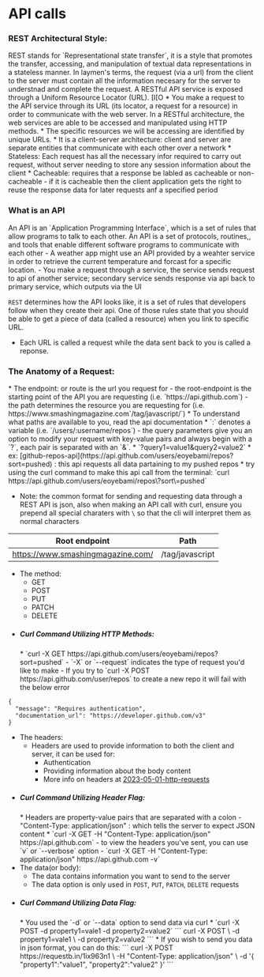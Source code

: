 <h1>API calls</h1>

<h3>REST Architectural Style:</h3>
REST stands for `Representational state transfer`, it is a style that promotes the transfer, accessing, and manipulation of textual data representations in a stateless manner. In laymen's terms, the request (via a url) from the client to the server must contain all the information necesary for the server to understnad and complete the request. A RESTful API service is exposed through a Uniform Resource Locator (URL). [I[O
  * You make a request to the API service through its URL (its locator, a request for a resource) in order to communicate with the web server. 
In a RESTful architecture, the web services are able to be accessed and manipulated using HTTP methods. 
  * The specific resources we will be accessing are identified by unique URLs. 
  * It is a client-server architecture: client and server are separate entities that communicate with each other over a network
  * Stateless: Each request has all the necessary infor required to carry out request, without server needing to store any session information about the client 
  * Cacheable: requires that a response be labled as cacheable or non-cacheable
    - if it is cacheable then the client application gets the right to reuse the response data for later requests anf a specified period

<h3>What is an API</h3>
An API is an `Application Programming Interface`, which is a set of rules that allow programs to talk to each other. An API is a set of protocols, routines,, and tools that enable different software programs to communicate with each other
  - A weather app might use an API provided by a weahter service in order to retrieve the current temperature and forcast for a specific location.
  - You make a request through a service, the service sends request to api of another service; secondary service sends response via api back to primary service, which outputs via the UI

`REST` determines how the API looks like, it is a set of rules that developers follow when they create their api. One of those rules state that you should be able to get a piece of data (called a resource) when you link to specific URL. 
  - Each URL is called a request while the data sent back to you is called a reponse. 

<h3>The Anatomy of a Request:</h3>
* The endpoint: or route is the url you request for 
  - the root-endpoint is the starting point of the API you are requesting (i.e. `https://api.github.com`)
  - the path determines the resource you are requesting for (i.e. https://www.smashingmagazine.com`/tag/javascript/`)
    * To understand what paths are available to you, read the api documentation
    * `:` denotes a variable (i.e. `/users/:username/repos`)
  - the query parameters give you an option to modify your request with key-value pairs and always begin with a `?`, each pair is separated with an `&`.
    * `?query1=value1&query2=value2`
    * ex: [github-repos-api](https://api.github.com/users/eoyebami/repos?sort=pushed) : this api requests all data partaining to my pushed repos
    * try using the curl command to make this api call from the terminal: `curl https://api.github.com/users/eoyebami/repos\?sort\=pushed`
   
* Note: the common format for sending and requesting data through a REST API is json, also when making an API call with curl, ensure you prepend all special charaters with `\` so that the cli will interpret them as normal characters

| Root endpoint                     | Path            |
| ---                               | ---             |
| https://www.smashingmagazine.com/ | /tag/javascript |

* The method:
  - GET
  - POST
  - PUT
  - PATCH
  - DELETE
* <h5>Curl Command Utilizing HTTP Methods:</h5>
  * `curl -X GET https://api.github.com/users/eoyebami/repos?sort=pushed` 
    - `-X` or `--request` indicates the type of request you'd like to make
    - If you try to `curl -X POST https://api.github.com/user/repos` to create a new repo it will fail with the below error
```
{
  "message": "Requires authentication",
  "documentation_url": "https://developer.github.com/v3"
}
``` 
* The headers:
  - Headers are used to provide information to both the client and server, it can be used for:
    * Authentication
    * Providing information about the body content
    * More info on headers at [2023-05-01-http-requests](posts/http/2023-05-01-http-requests.md)
* <h5>Curl Command Utilizing Header Flag:</h5>
  * Headers are property-value pairs that are separated with a colon
    - "Content-Type: application/json" : which tells the server to expect JSON content
  * `curl -X GET -H "Content-Type: application/json" https://api.github.com`
    - to view the headers you've sent, you can use `v` or `--verbose` option 
    - `curl -X GET -H "Content-Type: application/json" https://api.github.com -v`
* The data(or body):
  - The data contains information you want to send to the server
  - The data option is only used in `POST`, `PUT`, `PATCH`, `DELETE` requests
* <h5>Curl Command Utilizing Data Flag:</h5>
  * You used the `-d` or `--data` option to send data via curl
  * `curl -X POST <URL> -d property1=vale1 -d property2=value2`
    ```
    curl -X POST <URL> \
     -d property1=vale1 \
     -d property2=value2
    ```
  * If you wish to send you data in json format, you can do this:
    ```
    curl -X POST https://requestb.in/1ix963n1 \
     -H "Content-Type: application/json" \
     -d '{
      "property1":"value1",
      "property2":"value2"
    }'
    ```

